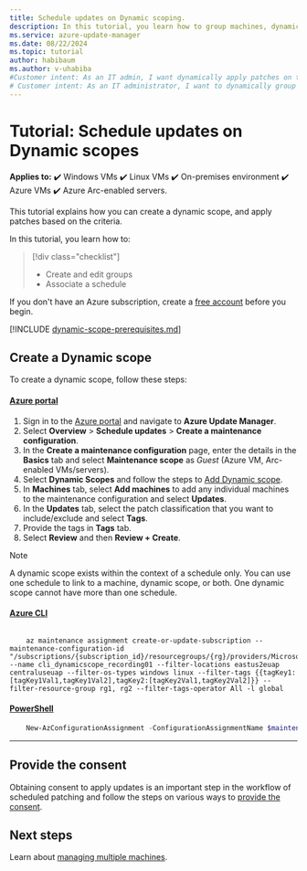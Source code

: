 ```yaml
---
title: Schedule updates on Dynamic scoping.
description: In this tutorial, you learn how to group machines, dynamically apply the updates at scale.
ms.service: azure-update-manager
ms.date: 08/22/2024
ms.topic: tutorial 
author: habibaum
ms.author: v-uhabiba
#Customer intent: As an IT admin, I want dynamically apply patches on the machines as per a schedule.
# Customer intent: As an IT administrator, I want to dynamically group machines and schedule update deployments, so that I can manage patches efficiently across different environments.
---
```


# Tutorial: Schedule updates on Dynamic scopes

**Applies to:** :heavy_check_mark: Windows VMs :heavy_check_mark: Linux VMs :heavy_check_mark: On-premises environment :heavy_check_mark: Azure VMs :heavy_check_mark: Azure Arc-enabled servers.
 
This tutorial explains how you can create a dynamic scope, and apply patches based on the criteria. 

In this tutorial, you learn how to:

> [!div class="checklist"]
> - Create and edit groups
> - Associate a schedule


If you don't have an Azure subscription, create a [free account](https://azure.microsoft.com/free/?WT.mc_id=A261C142F) before you begin.

[!INCLUDE [dynamic-scope-prerequisites.md](includes/dynamic-scope-prerequisites.md)]

## Create a Dynamic scope

To create a dynamic scope, follow these steps:

#### [Azure portal](#tab/az-portal)

1. Sign in to the [Azure portal](https://portal.azure.com) and navigate to **Azure Update Manager**.
1. Select **Overview** > **Schedule updates** > **Create a maintenance configuration**.
1. In the **Create a maintenance configuration** page, enter the details in the **Basics** tab and select **Maintenance scope** as *Guest* (Azure VM, Arc-enabled VMs/servers).
1. Select **Dynamic Scopes** and follow the steps to [Add Dynamic scope](manage-dynamic-scoping.md#add-a-dynamic-scope). 
1. In **Machines** tab, select **Add machines** to add any individual machines to the maintenance configuration and select **Updates**.
1. In the **Updates** tab, select the patch classification that you want to include/exclude and select **Tags**.
1. Provide the tags in **Tags** tab.
1. Select  **Review** and then **Review + Create**.

> [!NOTE]
> A dynamic scope exists within the context of a schedule only. You can use one schedule to link to a machine, dynamic scope, or both. One dynamic scope cannot have more than one schedule.


#### [Azure CLI](#tab/az-cli)

```azurecli

    az maintenance assignment create-or-update-subscription --maintenance-configuration-id "/subscriptions/{subscription_id}/resourcegroups/{rg}/providers/Microsoft.Maintenance/maintenanceConfigurations/clitestmrpconfinguestadvanced" --name cli_dynamicscope_recording01 --filter-locations eastus2euap centraluseuap --filter-os-types windows linux --filter-tags {{tagKey1:[tagKey1Val1,tagKey1Val2],tagKey2:[tagKey2Val1,tagKey2Val2]}} --filter-resource-group rg1, rg2 --filter-tags-operator All -l global
```
#### [PowerShell](#tab/az-ps)

```powershell
    New-AzConfigurationAssignment -ConfigurationAssignmentName $maintenanceConfigurationName -MaintenanceConfigurationId $maintenanceConfigurationInGuestPatchCreated.Id -FilterLocation eastus2euap,centraluseuap -FilterOsType Windows,Linux -FilterTag '{"tagKey1" : ["tagKey1Value1", "tagKey1Value2"], "tagKey2" : ["tagKey2Value1", "tagKey2Value2", "tagKey2Value3"] }' -FilterOperator "Any"
```
---

## Provide the consent
Obtaining consent to apply updates is an important step in the workflow of scheduled patching and follow the steps on various ways to [provide the consent](manage-dynamic-scoping.md#provide-consent-to-apply-updates).



## Next steps
Learn about [managing multiple machines](manage-multiple-machines.md).
 
